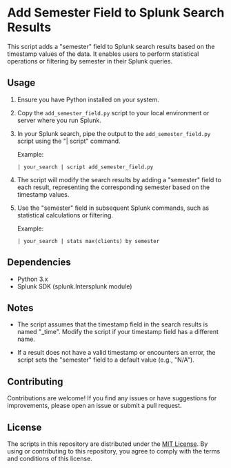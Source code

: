 # Add Semester Field to Splunk Search Results

This script adds a "semester" field to Splunk search results based on the timestamp values of the data. It enables users to perform statistical operations or filtering by semester in their Splunk queries.

## Usage

1. Ensure you have Python installed on your system.

2. Copy the `add_semester_field.py` script to your local environment or server where you run Splunk.

3. In your Splunk search, pipe the output to the `add_semester_field.py` script using the "| script" command.

    Example:
    ```
    | your_search | script add_semester_field.py
    ```

4. The script will modify the search results by adding a "semester" field to each result, representing the corresponding semester based on the timestamp values.

5. Use the "semester" field in subsequent Splunk commands, such as statistical calculations or filtering.

    Example:
    ```
    | your_search | stats max(clients) by semester
    ```

## Dependencies

- Python 3.x
- Splunk SDK (splunk.Intersplunk module)

## Notes

- The script assumes that the timestamp field in the search results is named "_time". Modify the script if your timestamp field has a different name.

- If a result does not have a valid timestamp or encounters an error, the script sets the "semester" field to a default value (e.g., "N/A").

## Contributing

Contributions are welcome! If you find any issues or have suggestions for improvements, please open an issue or submit a pull request.

## License

The scripts in this repository are distributed under the [MIT License](LICENSE). By using or contributing to this repository, you agree to comply with the terms and conditions of this license.
